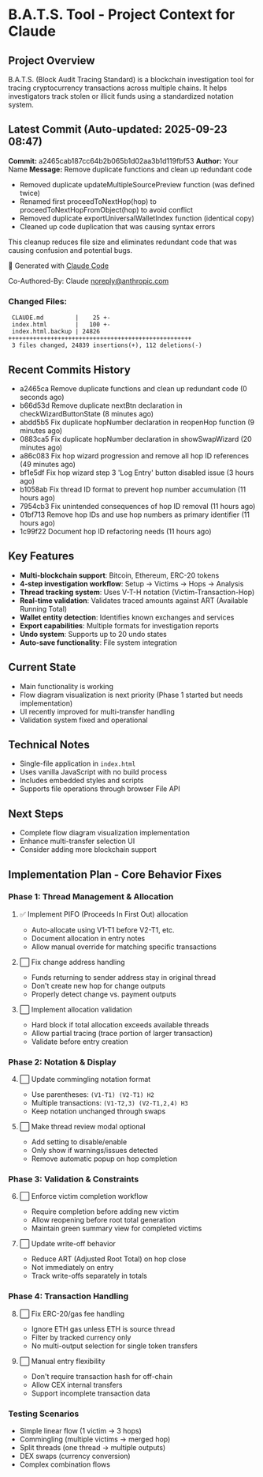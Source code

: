 # B.A.T.S. Tool - Project Context for Claude

## Project Overview
B.A.T.S. (Block Audit Tracing Standard) is a blockchain investigation tool for tracing cryptocurrency transactions across multiple chains. It helps investigators track stolen or illicit funds using a standardized notation system.

## Latest Commit (Auto-updated: 2025-09-23 08:47)

**Commit:** a2465cab187cc64b2b065b1d02aa3b1d119fbf53
**Author:** Your Name
**Message:** Remove duplicate functions and clean up redundant code

- Removed duplicate updateMultipleSourcePreview function (was defined twice)
- Renamed first proceedToNextHop(hop) to proceedToNextHopFromObject(hop) to avoid conflict
- Removed duplicate exportUniversalWalletIndex function (identical copy)
- Cleaned up code duplication that was causing syntax errors

This cleanup reduces file size and eliminates redundant code that was causing confusion and potential bugs.

🤖 Generated with [Claude Code](https://claude.ai/code)

Co-Authored-By: Claude <noreply@anthropic.com>

### Changed Files:
```
 CLAUDE.md         |    25 +-
 index.html        |   100 +-
 index.html.backup | 24826 ++++++++++++++++++++++++++++++++++++++++++++++++++++
 3 files changed, 24839 insertions(+), 112 deletions(-)
```

## Recent Commits History

- a2465ca Remove duplicate functions and clean up redundant code (0 seconds ago)
- b66d53d Remove duplicate nextBtn declaration in checkWizardButtonState (8 minutes ago)
- abdd5b5 Fix duplicate hopNumber declaration in reopenHop function (9 minutes ago)
- 0883ca5 Fix duplicate hopNumber declaration in showSwapWizard (20 minutes ago)
- a86c083 Fix hop wizard progression and remove all hop ID references (49 minutes ago)
- bf1e5df Fix hop wizard step 3 'Log Entry' button disabled issue (3 hours ago)
- b1058ab Fix thread ID format to prevent hop number accumulation (11 hours ago)
- 7954cb3 Fix unintended consequences of hop ID removal (11 hours ago)
- 01bf713 Remove hop IDs and use hop numbers as primary identifier (11 hours ago)
- 1c99f22 Document hop ID refactoring needs (11 hours ago)

## Key Features
- **Multi-blockchain support**: Bitcoin, Ethereum, ERC-20 tokens
- **4-step investigation workflow**: Setup → Victims → Hops → Analysis
- **Thread tracking system**: Uses V-T-H notation (Victim-Transaction-Hop)
- **Real-time validation**: Validates traced amounts against ART (Available Running Total)
- **Wallet entity detection**: Identifies known exchanges and services
- **Export capabilities**: Multiple formats for investigation reports
- **Undo system**: Supports up to 20 undo states
- **Auto-save functionality**: File system integration

## Current State
- Main functionality is working
- Flow diagram visualization is next priority (Phase 1 started but needs implementation)
- UI recently improved for multi-transfer handling
- Validation system fixed and operational

## Technical Notes
- Single-file application in `index.html`
- Uses vanilla JavaScript with no build process
- Includes embedded styles and scripts
- Supports file operations through browser File API

## Next Steps
- Complete flow diagram visualization implementation
- Enhance multi-transfer selection UI
- Consider adding more blockchain support

## Implementation Plan - Core Behavior Fixes

### Phase 1: Thread Management & Allocation
1. ✅ Implement PIFO (Proceeds In First Out) allocation
   - Auto-allocate using V1-T1 before V2-T1, etc.
   - Document allocation in entry notes
   - Allow manual override for matching specific transactions

2. ⬜ Fix change address handling
   - Funds returning to sender address stay in original thread
   - Don't create new hop for change outputs
   - Properly detect change vs. payment outputs

3. ⬜ Implement allocation validation
   - Hard block if total allocation exceeds available threads
   - Allow partial tracing (trace portion of larger transaction)
   - Validate before entry creation

### Phase 2: Notation & Display
4. ⬜ Update commingling notation format
   - Use parentheses: `(V1-T1) (V2-T1) H2`
   - Multiple transactions: `(V1-T2,3) (V2-T1,2,4) H3`
   - Keep notation unchanged through swaps

5. ⬜ Make thread review modal optional
   - Add setting to disable/enable
   - Only show if warnings/issues detected
   - Remove automatic popup on hop completion

### Phase 3: Validation & Constraints
6. ⬜ Enforce victim completion workflow
   - Require completion before adding new victim
   - Allow reopening before root total generation
   - Maintain green summary view for completed victims

7. ⬜ Update write-off behavior
   - Reduce ART (Adjusted Root Total) on hop close
   - Not immediately on entry
   - Track write-offs separately in totals

### Phase 4: Transaction Handling
8. ⬜ Fix ERC-20/gas fee handling
   - Ignore ETH gas unless ETH is source thread
   - Filter by tracked currency only
   - No multi-output selection for single token transfers

9. ⬜ Manual entry flexibility
   - Don't require transaction hash for off-chain
   - Allow CEX internal transfers
   - Support incomplete transaction data

### Testing Scenarios
- Simple linear flow (1 victim → 3 hops)
- Commingling (multiple victims → merged hop)
- Split threads (one thread → multiple outputs)
- DEX swaps (currency conversion)
- Complex combination flows
